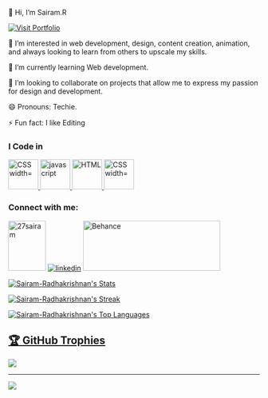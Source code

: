 👋 Hi, I’m Sairam.R
<p align="left">
  <a href="https://sairamr.my.canva.site/" target="_blank">
    <img src="https://img.shields.io/badge/Visit-Portfolio-blue?style=for-the-badge&logo=link&logoColor=white" alt="Visit Portfolio" />
  </a>
</p>
👀 I’m interested in web development, design, content creation, animation, and always looking to learn from others to upscale my skills.

🌱 I’m currently learning Web development. 

💞️ I’m looking to collaborate on projects that allow me to express my passion for design and development. 

😄 Pronouns: Techie. 


⚡ Fun fact: I like Editing 

<h3>I Code in</h3
<p> <a href="https://www.python.org/" target="_blank" rel="noreferrer"> <img src="https://img.icons8.com/?size=100&id=13441&format=png&color=000000" alt="CSS width="60" height="60"/> 
</a>          <a href="https://developer.mozilla.org/en-US/docs/Web/JavaScript" target="_blank" rel="noreferrer"> <img src="https://img.icons8.com/?size=100&id=PXTY4q2Sq2lG&format=png&color=000000" alt="javascript" width="60" height="60"
</a>
</a>          <a href="https://en.wikipedia.org/wiki/HTML" target="_blank" rel="noreferrer"> <img src="https://img.icons8.com/?size=100&id=EAUyKy3IwmqM&format=png&color=000000" alt="HTML" width="60" height="60"/> 
</a>
 <a href="https://developer.mozilla.org/en-US/docs/Web/CSS" target="_blank" rel="noreferrer"> <img src="https://img.icons8.com/?size=100&id=21278&format=png&color=000000" alt="CSS width="60" height="60"/> 
</a>



</p>


<h3 align="left">Connect with me:</h3>
<p align="left">
<a href="https://www.hackerrank.com/profile/27sairam"  target=”_blank”  > <img  src="https://raw.githubusercontent.com/rahuldkjain/github-profile-readme-generator/master/src/images/icons/Social/hackerrank.svg" alt="27sairam" height="100" width="75" /></a>
 <a href="https://www.linkedin.com/in/radhakrishnansairam/"  target=”_blank”  > <img  src="https://img.icons8.com/?size=100&id=13930&format=png&color=000000" alt="linkedin"  /></a>
 <a href="https://www.behance.net/Sairamradhakrishnan" target="_blank">
    <img src="https://img.shields.io/badge/Behance-1769ff?logo=behance&logoColor=white" alt="Behance" height="100" width="275" />
</p>


  





![Sairam-Radhakrishnan's Stats](https://github-readme-stats.vercel.app/api?username=Sairam-Radhakrishnan&theme=vue-dark&show_icons=true&hide_border=true&count_private=false)

![Sairam-Radhakrishnan's Streak](https://github-readme-streak-stats.herokuapp.com/?user=Sairam-Radhakrishnan&theme=vue-dark&hide_border=true)

![Sairam-Radhakrishnan's Top Languages](https://github-readme-stats.vercel.app/api/top-langs/?username=Sairam-Radhakrishnan&theme=vue-dark&show_icons=true&hide_border=true&layout=compact)



 
## 🏆 GitHub Trophies
![](https://github-profile-trophy.vercel.app/?username=Sairam-Radhakrishnan&theme=radical&no-frame=false&no-bg=true&margin-w=4)

---
[![](https://visitcount.itsvg.in/api?id=Sairam-Radhakrishnan&icon=0&color=0)](https://visitcount.itsvg.in)


<!---
Sairam-Radhakrishnan/Sairam-Radhakrishnan is a ✨ special ✨ repository because its `README.md` (this file) appears on your GitHub profile.
You can click the Preview link to take a look at your changes.
--->
